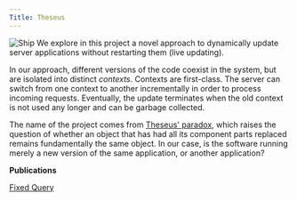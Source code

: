 ```yaml
---
Title: Theseus
---
```


![Ship](%assets_url%/files/dc/0i2fztf32htthpgpp7cnnxfapk01x8/ship.jpg) We explore in this project a novel approach to dynamically update server applications without restarting them (live updating). 

In our approach, different versions of the code  coexist in the system, but are isolated into distinct *contexts*. Contexts are first-class. The server can switch from one context to another incrementally in order to process incoming requests. Eventually, the update terminates when the old context is not used any longer and can be garbage collected. 

The name of the project comes from [Theseus' paradox](http://en.wikipedia.org/wiki/Ship_of_Theseus), which raises the question of whether an object that has had all its component parts replaced remains fundamentally the same object. In our case, is the software running merely a new version of the same application, or another application?

**Publications**

[Fixed Query](%assets_url%/scgbib/?query=*)
